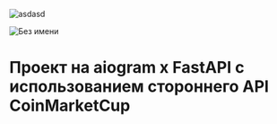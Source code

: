 ![asdasd](https://github.com/user-attachments/assets/017fa7fa-e594-423d-afdf-df0254001d01)

![Без имени](https://github.com/user-attachments/assets/ca4cbe06-b9fc-418f-b3ee-a59331151bfd)





# Проект на aiogram x FastAPI с использованием стороннего API CoinMarketCup
